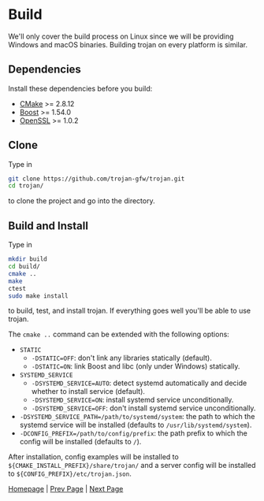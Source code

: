 # Build

We'll only cover the build process on Linux since we will be providing Windows and macOS binaries. Building trojan on every platform is similar.

## Dependencies

Install these dependencies before you build:

- [CMake](https://cmake.org/) >= 2.8.12
- [Boost](http://www.boost.org/) >= 1.54.0
- [OpenSSL](https://www.openssl.org/) >= 1.0.2

## Clone

Type in

```bash
git clone https://github.com/trojan-gfw/trojan.git
cd trojan/
```

to clone the project and go into the directory.

## Build and Install

Type in

```bash
mkdir build
cd build/
cmake ..
make
ctest
sudo make install
```

to build, test, and install trojan. If everything goes well you'll be able to use trojan.

The `cmake ..` command can be extended with the following options:

- `STATIC`
    - `-DSTATIC=OFF`: don't link any libraries statically (default).
    - `-DSTATIC=ON`: link Boost and libc (only under Windows) statically.
- `SYSTEMD_SERVICE`
    - `-DSYSTEMD_SERVICE=AUTO`: detect systemd automatically and decide whether to install service (default).
    - `-DSYSTEMD_SERVICE=ON`: install systemd service unconditionally.
    - `-DSYSTEMD_SERVICE=OFF`: don't install systemd service unconditionally.
- `-DSYSTEMD_SERVICE_PATH=/path/to/systemd/system`: the path to which the systemd service will be installed (defaults to `/usr/lib/systemd/system`).
- `-DCONFIG_PREFIX=/path/to/config/prefix`: the path prefix to which the config will be installed (defaults to `/`).

After installation, config examples will be installed to `${CMAKE_INSTALL_PREFIX}/share/trojan/` and a server config will be installed to `${CONFIG_PREFIX}/etc/trojan.json`.

[Homepage](.) | [Prev Page](config) | [Next Page](usage)
